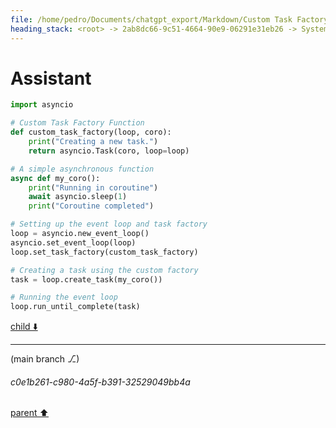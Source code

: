 ```yaml
---
file: /home/pedro/Documents/chatgpt_export/Markdown/Custom Task Factory Override.md
heading_stack: <root> -> 2ab8dc66-9c51-4664-90e9-06291e31eb26 -> System -> b8afa332-1ea4-489a-809b-ea613254549b -> System -> aaa2f793-43f9-4f7d-b610-c0383df035ef -> User -> e51f6927-b9b1-45af-902f-ed18fb8f792f -> Assistant
---
```

# Assistant

```python
import asyncio

# Custom Task Factory Function
def custom_task_factory(loop, coro):
    print("Creating a new task.")
    return asyncio.Task(coro, loop=loop)

# A simple asynchronous function
async def my_coro():
    print("Running in coroutine")
    await asyncio.sleep(1)
    print("Coroutine completed")

# Setting up the event loop and task factory
loop = asyncio.new_event_loop()
asyncio.set_event_loop(loop)
loop.set_task_factory(custom_task_factory)

# Creating a task using the custom factory
task = loop.create_task(my_coro())

# Running the event loop
loop.run_until_complete(task)
```

[child ⬇️](#c0e1b261-c980-4a5f-b391-32529049bb4a)

---

(main branch ⎇)
###### c0e1b261-c980-4a5f-b391-32529049bb4a
[parent ⬆️](#e51f6927-b9b1-45af-902f-ed18fb8f792f)

